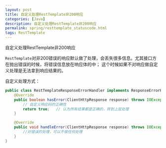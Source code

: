 ```yaml
---
layout: post
title: 自定义处理RestTemplate非200响应
categories: [Java]
description: 自定义处理RestTemplate非200响应
permalink: spring/resttemplate_statuscode.html
tags: RestTemplate
---
```


自定义处理RestTemplate非200响应

`RestTemplate`对非200错误的响应默认做了处理，会丢失很多信息。尤其接口方在抛出错误的时候，将错误信息放在响应体的中；
这个时候如果不对响应做自定义处理是无法拿到响应结果的。  

自定义处理方式：  
```java
public class RestTemplateResponseErrorHandler implements ResponseErrorHandler {
    @Override
    public boolean hasError(ClientHttpResponse response) throws IOException {
        // 自定义响应码的正确性
        return true;   // 认为所有结果都是正确的，转到上层处理
    }

    @Override
    public void handleError(ClientHttpResponse response) throws IOException {
        //对错误的处理，可以不做任何处理
    }
}
```